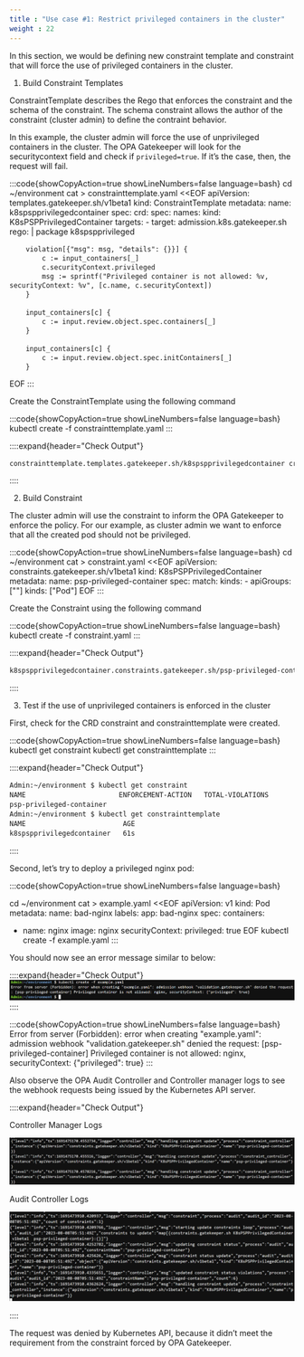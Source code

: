 ```yaml
---
title : "Use case #1: Restrict privileged containers in the cluster"
weight : 22
---
```


In this section, we would be defining new constraint template and constraint that will force the use of privileged containers in the cluster.

1. Build Constraint Templates

ConstraintTemplate describes the Rego that enforces the constraint and the schema of the constraint. The schema constraint allows the author of the constraint (cluster admin) to define the contraint behavior.

In this example, the cluster admin will force the use of unprivileged containers in the cluster. The OPA Gatekeeper will look for the securitycontext field and check if `privileged=true`. If it’s the case, then, the request will fail.

:::code{showCopyAction=true showLineNumbers=false language=bash}
cd ~/environment
cat > constrainttemplate.yaml <<EOF
apiVersion: templates.gatekeeper.sh/v1beta1
kind: ConstraintTemplate
metadata:
  name: k8spspprivilegedcontainer
spec:
  crd:
    spec:
      names:
        kind: K8sPSPPrivilegedContainer
  targets:
    - target: admission.k8s.gatekeeper.sh
      rego: |
        package k8spspprivileged

        violation[{"msg": msg, "details": {}}] {
            c := input_containers[_]
            c.securityContext.privileged
            msg := sprintf("Privileged container is not allowed: %v, securityContext: %v", [c.name, c.securityContext])
        }

        input_containers[c] {
            c := input.review.object.spec.containers[_]
        }

        input_containers[c] {
            c := input.review.object.spec.initContainers[_]
        }
EOF
:::


Create the ConstraintTemplate using the following command

:::code{showCopyAction=true showLineNumbers=false language=bash}
kubectl create -f constrainttemplate.yaml
:::

::::expand{header="Check Output"}
```bash
constrainttemplate.templates.gatekeeper.sh/k8spspprivilegedcontainer created
```
::::

2. Build Constraint

The cluster admin will use the constraint to inform the OPA Gatekeeper to enforce the policy. For our example, as cluster admin we want to enforce that all the created pod should not be privileged.

:::code{showCopyAction=true showLineNumbers=false language=bash}
cd ~/environment
cat > constraint.yaml <<EOF
apiVersion: constraints.gatekeeper.sh/v1beta1
kind: K8sPSPPrivilegedContainer
metadata:
  name: psp-privileged-container
spec:
  match:
    kinds:
      - apiGroups: [""]
        kinds: ["Pod"]
EOF
:::

Create the Constraint using the following command

:::code{showCopyAction=true showLineNumbers=false language=bash}
kubectl create -f constraint.yaml
:::

::::expand{header="Check Output"}
```bash
k8spspprivilegedcontainer.constraints.gatekeeper.sh/psp-privileged-container created
```
::::

3. Test if the use of unprivileged containers is enforced in the cluster

First, check for the CRD constraint and constrainttemplate were created.

:::code{showCopyAction=true showLineNumbers=false language=bash}
kubectl get constraint
kubectl get constrainttemplate
:::

::::expand{header="Check Output"}
```bash
Admin:~/environment $ kubectl get constraint
NAME                       ENFORCEMENT-ACTION   TOTAL-VIOLATIONS
psp-privileged-container
Admin:~/environment $ kubectl get constrainttemplate
NAME                        AGE
k8spspprivilegedcontainer   61s
```
::::

Second, let’s try to deploy a privileged nginx pod:

:::code{showCopyAction=true showLineNumbers=false language=bash}

cd ~/environment
cat > example.yaml <<EOF
apiVersion: v1
kind: Pod
metadata:
  name: bad-nginx
  labels:
    app: bad-nginx
spec:
  containers:
  - name: nginx
    image: nginx
    securityContext:
      privileged: true
EOF
kubectl create -f example.yaml
:::

You should now see an error message similar to below:

::::expand{header="Check Output"}
![OPA](/static/images/pod-security/opa/opa-constraint1.png)
::::

:::code{showCopyAction=true showLineNumbers=false language=bash}
Error from server (Forbidden): error when creating "example.yaml": admission webhook "validation.gatekeeper.sh" denied the request: [psp-privileged-container] Privileged container is not allowed: nginx, securityContext: {"privileged": true}
:::



Also observe the OPA Audit Controller and Controller manager logs to see the webhook requests being issued by the Kubernetes API server.

::::expand{header="Check Output"}

Controller Manager Logs

![OPA](/static/images/pod-security/opa/controller-logs1.PNG)

Audit Controller Logs

![OPA](/static/images/pod-security/opa/audit-logs1.PNG)

::::

The request was denied by Kubernetes API, because it didn’t meet the requirement from the constraint forced by OPA Gatekeeper.

